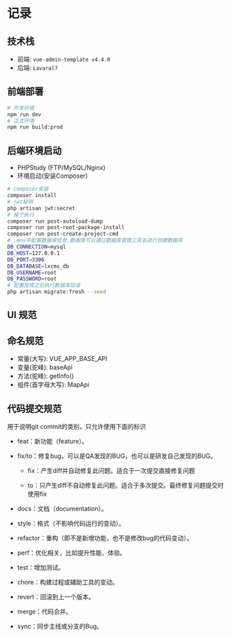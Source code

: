 # 记录

## 技术栈

- 前端: `vue-admin-template v4.4.0`
- 后端: `Lavaral7`

## 前端部署

``` bash
# 开发环境
npm run dev
# 正式环境
npm run build:prod
```

## 后端环境启动

- PHPStudy (FTP/MySQL/Nginx)
- 环境启动(安装Composer)

``` bash
# composer安装
composer install
# jwt秘钥
php artisan jwt:secret
# 挨个执行
composer run post-autoload-dump
composer run post-root-package-install
composer run post-create-project-cmd
# .env中配置数据库信息,数据库可以通过数据库管理工具去进行创建数据库
DB_CONNECTION=mysql
DB_HOST=127.0.0.1
DB_PORT=3306
DB_DATABASE=lxcms_db
DB_USERNAME=root
DB_PASSWORD=root
# 配置完成之后执行数据库回滚
php artisan migrate:fresh --seed
```

## UI 规范

## 命名规范

- 常量(大写): VUE_APP_BASE_API
- 变量(驼峰): baseApi
- 方法(驼峰): getInfo()
- 组件(首字母大写): MapApi

## 代码提交规范

用于说明git commit的类别，只允许使用下面的标识

- feat：新功能（feature）。

- fix/to：修复bug，可以是QA发现的BUG，也可以是研发自己发现的BUG。

	- fix：产生diff并自动修复此问题。适合于一次提交直接修复问题

	- to：只产生diff不自动修复此问题。适合于多次提交。最终修复问题提交时使用fix

- docs：文档（documentation）。

- style：格式（不影响代码运行的变动）。

- refactor：重构（即不是新增功能，也不是修改bug的代码变动）。

- perf：优化相关，比如提升性能、体验。

- test：增加测试。

- chore：构建过程或辅助工具的变动。

- revert：回滚到上一个版本。

- merge：代码合并。

- sync：同步主线或分支的Bug。
